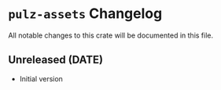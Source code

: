# `pulz-assets` Changelog
All notable changes to this crate will be documented in this file.

## Unreleased (DATE)

 * Initial version
